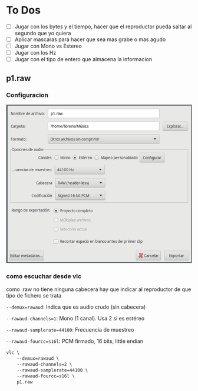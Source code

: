# To Dos

- [ ] Jugar con los bytes y el tiempo, hacer que el reproductor pueda saltar al segundo que yo quiera
- [ ] Aplicar mascaras para hacer que sea mas grabe o mas agudo
- [ ] Jugar con Mono vs Estereo
- [ ] Jugar con los Hz
- [ ] Jugar con el tipo de entero que almacena la informacion

## p1.raw 

### Configuracion

![alt text](image.png)

### como escuchar desde vlc

como .raw no tiene ninguna cabecera hay que indicar al reproductor de que tipo de fichero se trata

`--demux=rawaud`: Indica que es audio crudo (sin cabecera)

`--rawaud-channels=1`: Mono (1 canal). Usa 2 si es estéreo

`--rawaud-samplerate=44100`: Frecuencia de muestreo

`--rawaud-fourcc=s16l`: PCM firmado, 16 bits, little endian

```
vlc \
    --demux=rawaud \
    --rawaud-channels=2 \
    --rawaud-samplerate=44100 \
    --rawaud-fourcc=s16l \
    p1.raw
```